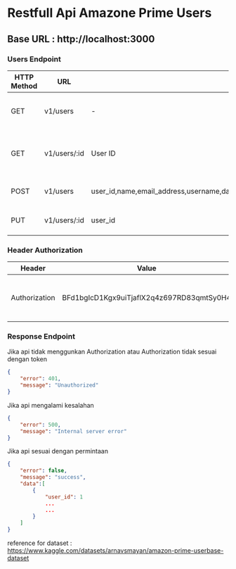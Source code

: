 # Restfull Api Amazone Prime Users

## Base URL : http://localhost:3000

### Users Endpoint
|HTTP Method|URL|Input|Output|Keterangan|
|-----------------|-----|------|---------|-
|GET|v1/users|-|Daftar seluruh object users|Untuk melihat seluruh data users|
|GET|v1/users/:id|User ID|Data object user sesuai dengan ID user|Untuk melihat data sesuai dengan ID user|
|POST|v1/users|user_id,name,email_address,username,date_of_birth,gander,location,membership_start_date,membership_end_date,subscription_plan,payment_information,renewal_status,usage_frequecy,purchase_history,favorites_ganres,devices_used,engagement_metrics,feedback_ratings,customer_support_interacions|Menyimpan object data user baru|Untuk menyimpan data user|
|PUT|v1/users/:id|user_id|Mengdelete object data user|Untuk mengdelete data user|

### Header Authorization
|Header|Value|Keterangan|
|---------|------|------|
|Authorization|BFd1bgIcD1Kgx9uiTjaflX2q4z697RD83qmtSy0H4|Untuk value dapat dirubah bisa dilihat pada .env|

### Response Endpoint

Jika api tidak menggunkan Authorization atau Authorization tidak sesuai dengan token
```JSON
{
	"error": 401,
	"message": "Unauthorized"
}
```

Jika api mengalami kesalahan
```JSON
{
	"error": 500,
	"message": "Internal server error"
}
```
Jika api sesuai dengan permintaan
```JSON
{
	"error": false,
	"message": "success",
	"data":[
		{
			"user_id": 1
			...
			...
		}
	]
}
```

reference for dataset : https://www.kaggle.com/datasets/arnavsmayan/amazon-prime-userbase-dataset

